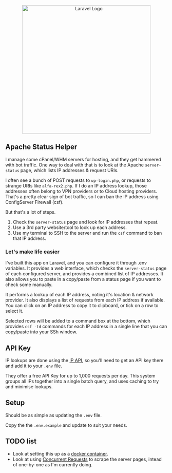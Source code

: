 <p style="text-align:center"><a href="https://laravel.com" target="_blank"><img src="https://raw.githubusercontent.com/laravel/art/master/logo-lockup/5%20SVG/2%20CMYK/1%20Full%20Color/laravel-logolockup-cmyk-red.svg" width="400" alt="Laravel Logo"></a></p>



## Apache Status Helper

I manage some cPanel/WHM servers for hosting, and they get hammered with bot traffic.  One way to deal with that is to look at the Apache `server-status` page, which lists IP addresses & request URIs.

I often see a bunch of POST requests to `wp-login.php`, or requests to strange URIs like `alfa-rex2.php`.  If I do an IP address lookup, those addresses often belong to VPN providers or to Cloud hosting providers.  That's a pretty clear sign of bot traffic, so I can ban the IP address using ConfigServer Firewall (csf).

But that's a lot of steps.
1. Check the `server-status` page and look for IP addresses that repeat.
2. Use a 3rd party website/tool to look up each address.
3. Use my terminal to SSH to the server and run the `csf` command to ban that IP address.
 
### Let's make life easier

I've built this app on Laravel, and you can configure it through .env variables.  It provides a web interface, which checks the `server-status` page of each configured server, and provides a combined list of IP addresses.  It also allows you to paste in a copy/paste from a status page if you want to check some manually.

It performs a lookup of each IP address, noting it's location & network provider.  It also displays a list of requests from each IP address if available.  You can click on an IP address to copy it to clipboard, or tick on a row to select it.

Selected rows will be added to a command box at the bottom, which provides `csf -td` commands for each IP address in a single line that you can copy/paste into your SSh window.

## API Key
IP lookups are done using the [IP API](https://ipapi.is), so you'll need to get an API key there and add it to your `.env` file.

They offer a free API Key for up to 1,000 requests per day.  This system groups all IPs together into a single batch query, and uses caching to try and minimise lookups.


## Setup

Should be as simple as updating the `.env` file.  

Copy the the `.env.example` and update to suit your needs.


## TODO list

* Look at setting this up as a [docker container](https://buddy.works/guides/laravel-in-docker).
* Look at using [Concurrent Requests](https://laravel.com/docs/11.x/http-client#concurrent-requests) to scrape the server pages, intead of one-by-one as I'm currently doing.

